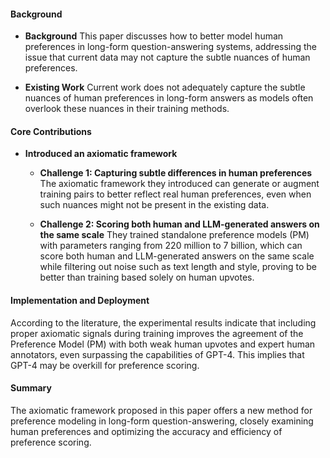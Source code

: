 #### Background
- **Background**
This paper discusses how to better model human preferences in long-form question-answering systems, addressing the issue that current data may not capture the subtle nuances of human preferences.

- **Existing Work**
Current work does not adequately capture the subtle nuances of human preferences in long-form answers as models often overlook these nuances in their training methods.

#### Core Contributions
- **Introduced an axiomatic framework**
  - **Challenge 1: Capturing subtle differences in human preferences**
      The axiomatic framework they introduced can generate or augment training pairs to better reflect real human preferences, even when such nuances might not be present in the existing data.

  - **Challenge 2: Scoring both human and LLM-generated answers on the same scale**
      They trained standalone preference models (PM) with parameters ranging from 220 million to 7 billion, which can score both human and LLM-generated answers on the same scale while filtering out noise such as text length and style, proving to be better than training based solely on human upvotes.

#### Implementation and Deployment
According to the literature, the experimental results indicate that including proper axiomatic signals during training improves the agreement of the Preference Model (PM) with both weak human upvotes and expert human annotators, even surpassing the capabilities of GPT-4. This implies that GPT-4 may be overkill for preference scoring.

#### Summary
The axiomatic framework proposed in this paper offers a new method for preference modeling in long-form question-answering, closely examining human preferences and optimizing the accuracy and efficiency of preference scoring.